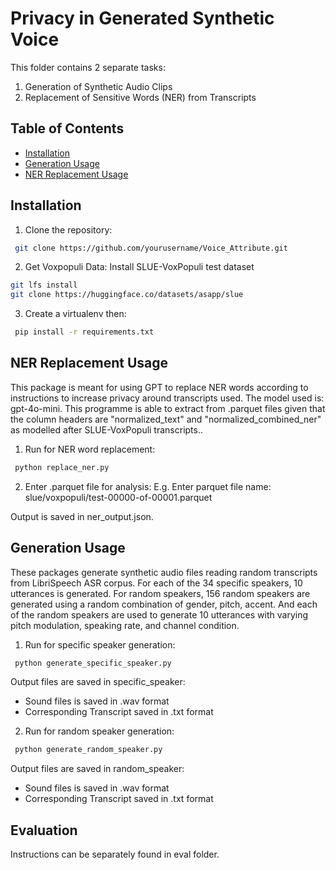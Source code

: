 # Privacy in Generated Synthetic Voice
This folder contains 2 separate tasks:
1. Generation of Synthetic Audio Clips
2. Replacement of Sensitive Words (NER) from Transcripts

## Table of Contents
- [Installation](#installation)
- [Generation Usage](#generation)
- [NER Replacement Usage](#replacement)

## Installation
1. Clone the repository:
```bash
 git clone https://github.com/yourusername/Voice_Attribute.git
```

2. Get Voxpopuli Data:
Install SLUE-VoxPopuli test dataset
```bash
git lfs install
git clone https://huggingface.co/datasets/asapp/slue

```

3. Create a virtualenv then:
```bash
 pip install -r requirements.txt
```

## NER Replacement Usage
This package is meant for using GPT to replace NER words according to instructions to increase privacy around transcripts used. The model used is: gpt-4o-mini. This programme is able to extract from .parquet files given that the column headers are "normalized_text" and "normalized_combined_ner" as modelled after SLUE-VoxPopuli transcripts..
1. Run for NER word replacement:
```bash
 python replace_ner.py
```

2. Enter .parquet file for analysis:
E.g. Enter parquet file name: slue/voxpopuli/test-00000-of-00001.parquet

Output is saved in ner_output.json.

## Generation Usage
These packages generate synthetic audio files reading random transcripts from LibriSpeech ASR corpus. For each of the 34 specific speakers, 10 utterances is generated. For random speakers, 156 random speakers are generated using a random combination of gender, pitch, accent. And each of the random speakers are used to generate 10 utterances with varying pitch modulation, speaking rate, and channel condition. 

1. Run for specific speaker generation: 
```bash
 python generate_specific_speaker.py
```
Output files are saved in specific_speaker:
- Sound files is saved in .wav format 
- Corresponding Transcript saved in .txt format

2. Run for random speaker generation:
```bash
 python generate_random_speaker.py
```
Output files are saved in random_speaker:
- Sound files is saved in .wav format 
- Corresponding Transcript saved in .txt format


## Evaluation
Instructions can be separately found in eval folder. 